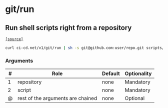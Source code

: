 # git/run

## Run shell scripts right from a repository
[`[source]`](https://github.com/omrilotan/ci-cd.net/blob/master/scripts/v1/git/run)

<!--email_off-->
```sh
curl ci-cd.net/v1/git/run | sh -s git@github.com:user/repo.git scripts/function.sh arg1 arg2
```
<!--/email_off-->

### Arguments

| # | Role | Default | Optionality
| --- | --- | --- | ---
| 1 | repository | none | Mandatory
| 2 | script | none | Mandatory
| @ | rest of the arguments are chained | none | Optional

